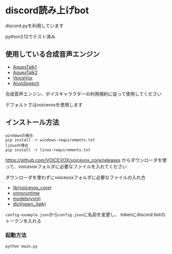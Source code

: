 # discord読み上げbot

discord.pyを利用しています

python3.12でテスト済み

## 使用している合成音声エンジン
- [AquesTalk1](https://www.a-quest.com/products/aquestalk_1.html)
- [AquesTalk2](https://www.a-quest.com/products/aquestalk_2.html)
- [VoiceVox](https://voicevox.hiroshiba.jp/)
- [AivisSpeech](https://aivis-project.com/)

合成音声エンジン、ボイスキャラクターの利用規約に従って使用してください

デフォルトではvoicevoxを使用します

## インストール方法

```
windowsの場合
pip install -r windows-requirements.txt
linuxの場合
pip install -r linux-requirements.txt
```

https://github.com/VOICEVOX/voicevox_core/releases
からダウンローダを使って、voicevoxフォルダに必要なファイルを入れてください

ダウンローダを使わずにvoicevoxフォルダに必要なファイルの入れ方

- [lib(voicevox_core)](https://github.com/VOICEVOX/voicevox_core)
- [onnxruntime](https://github.com/VOICEVOX/onnxruntime-builder)
- [models(vvm)](https://github.com/VOICEVOX/voicevox_vvm)
- [dict(open_jtalk)](https://github.com/r9y9/open_jtalk)

`config-example.json`から`config.json`に名前を変更し、
tokenにdiscord botのトークンを入れる

### 起動方法

```
python main.py
```
